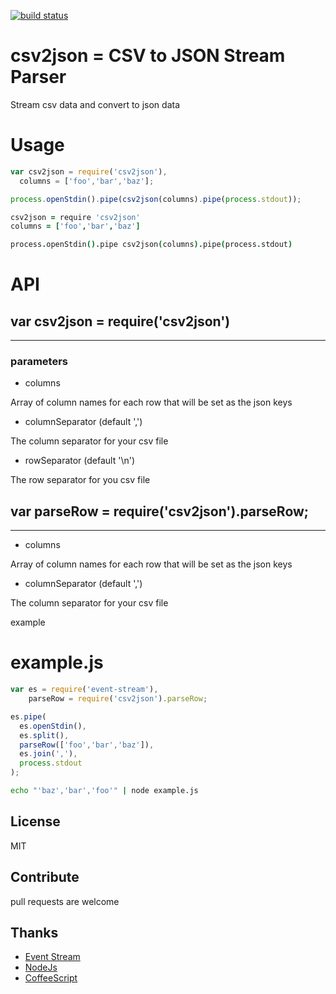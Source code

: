 [![build status](https://secure.travis-ci.org/twilson63/node-csv2json.png)](http://travis-ci.org/twilson63/node-csv2json)
# csv2json = CSV to JSON Stream Parser

Stream csv data and convert to json data

# Usage

``` javascript
var csv2json = require('csv2json'),
  columns = ['foo','bar','baz'];

process.openStdin().pipe(csv2json(columns).pipe(process.stdout));
```

``` coffeescript
csv2json = require 'csv2json'
columns = ['foo','bar','baz']

process.openStdin().pipe csv2json(columns).pipe(process.stdout)
```

# API

## var csv2json = require('csv2json')

---

### parameters

- columns

Array of column names for each row that will be set as the json keys

- columnSeparator (default ',')

The column separator for your csv file

- rowSeparator (default '\n')

The row separator for you csv file

## var parseRow = require('csv2json').parseRow;

---


- columns

Array of column names for each row that will be set as the json keys

- columnSeparator (default ',')

The column separator for your csv file

example

# example.js
``` javascript
var es = require('event-stream'),
    parseRow = require('csv2json').parseRow;

es.pipe(
  es.openStdin(),
  es.split(),
  parseRow(['foo','bar','baz']),
  es.join(','),
  process.stdout
);

```

``` sh
echo "'baz','bar','foo'" | node example.js
```

## License

MIT

## Contribute

pull requests are welcome

## Thanks

* [Event Stream](https://github.com/dominictarr/event-stream)
* [NodeJs](http://nodejs.org)
* [CoffeeScript](http://coffeescript.org) 
